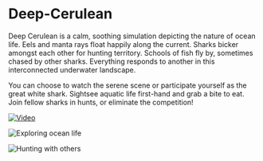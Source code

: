 # Deep-Cerulean

Deep Cerulean is a calm, soothing simulation depicting the nature of ocean life. Eels and manta rays float happily along the current. Sharks bicker amongst each other for hunting territory. Schools of fish fly by, sometimes chased by other sharks. Everything responds to another in this interconnected underwater landscape.

You can choose to watch the serene scene or participate yourself as the great white shark. Sightsee aquatic life first-hand and grab a bite to eat. Join fellow sharks in hunts, or eliminate the competition!

[![Video](https://i.imgur.com/nRJ5FJi.png)](https://youtu.be/nY0dQdIIVDk)

![Exploring ocean life](https://challengepost-s3-challengepost.netdna-ssl.com/photos/production/software_photos/000/611/422/datas/gallery.jpg)

![Hunting with others](https://challengepost-s3-challengepost.netdna-ssl.com/photos/production/software_photos/000/611/425/datas/gallery.jpg)
